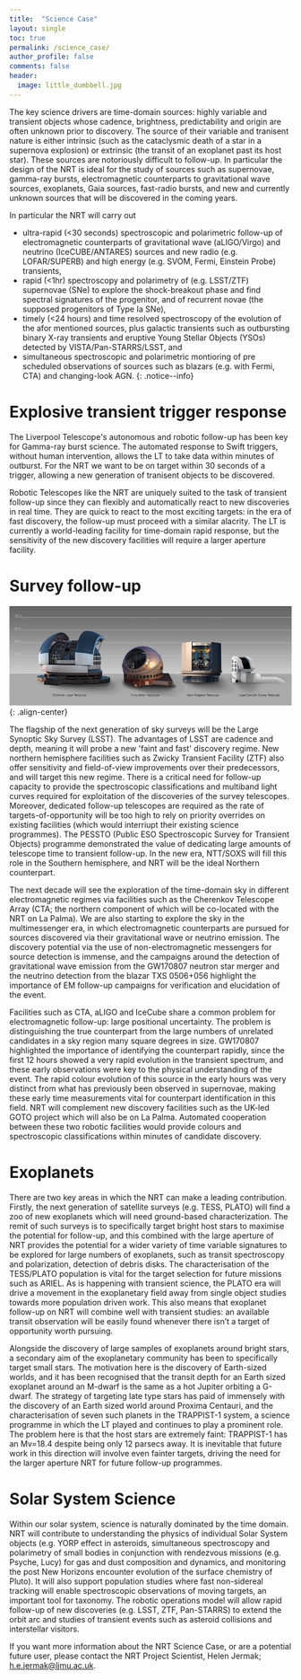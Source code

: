 ```yaml
---
title:  "Science Case"
layout: single
toc: true
permalink: /science_case/
author_profile: false
comments: false
header:
  image: little_dumbbell.jpg
---
```


The key science drivers are time-domain sources: highly variable and transient objects whose cadence, brightness, predictability and origin are often unknown prior to discovery. The source of their variable and tranisent nature is either intrinsic (such as the cataclysmic death of a star in a supernova explosion) or extrinsic (the transit of an exoplanet past its host star). These sources are notoriously difficult to follow-up. In particular the design of the NRT is ideal for the study of sources such as supernovae, gamma-ray bursts, electromagnetic counterparts to gravitational wave sources, exoplanets, Gaia sources, fast-radio bursts, and new and currently unknown sources that will be discovered in the coming years. 

In particular the NRT will carry out 
* ultra-rapid (<30 seconds) spectroscopic and polarimetric follow-up of electromagnetic counterparts of gravitational wave (aLIGO/Virgo) and neutrino (IceCUBE/ANTARES) sources and new radio (e.g. LOFAR/SUPERB) and high energy (e.g. SVOM, Fermi, Einstein Probe) transients, 
* rapid (<1hr) spectroscopy and polarimetry of (e.g. LSST/ZTF) supernovae (SNe) to explore the shock-breakout phase and find spectral signatures of the progenitor, and of recurrent novae (the supposed progenitors of Type Ia SNe), 
* timely (<24 hours) and time resolved spectroscopy of the evolution of the afor mentioned sources, plus galactic transients such as outbursting binary X-ray transients and eruptive Young Stellar Objects (YSOs) detected by VISTA/Pan-STARRS/LSST, and
* simultaneous spectroscopic and polarimetric montioring of pre scheduled observations of sources such as blazars (e.g. with Fermi, CTA) and changing-look AGN.
{: .notice--info}

# Explosive transient trigger response

The Liverpool Telescope's autonomous and robotic follow-up has been key for Gamma-ray burst science. The automated response to Swift triggers, without human intervention, allows the LT to take data within minutes of outburst. For the NRT we want to be on target within 30 seconds of a trigger, allowing a new generation of tranisent objects to be discovered.

Robotic Telescopes like the NRT are uniquely suited to the task of transient follow-up since they can flexibly and automatically react to new discoveries in real time. They are quick to react to the most exciting targets: in the era of fast discovery, the follow-up must proceed with a similar alacrity. The LT is currently a world-leading facility for time-domain rapid response, but the sensitivity of the new discovery facilities will require a larger aperture facility.

#  Survey follow-up

![](ESO_scopes.jpg){: .align-center}

The flagship of the next generation of sky surveys will be the Large Synoptic Sky Survey (LSST). The advantages of LSST are cadence and depth, meaning it will probe a new 'faint and fast' discovery regime. New northern hemisphere facilities such as Zwicky Transient Facility (ZTF) also offer sensitivity and field-of-view improvements over their predecessors, and will target this new regime. There is a critical need for follow-up capacity to provide the spectroscopic classifications and multiband light curves required for exploitation of the discoveries of the survey telescopes. Moreover, dedicated follow-up telescopes are required as the rate of targets-of-opportunity will be too high to rely on priority overrides on existing facilities (which would interriupt their existing science programmes). The PESSTO (Public ESO Spectroscopic Survey for Transient Objects) programme demonstrated the value of dedicating large amounts of telescope time to transient follow-up. In the new era, NTT/SOXS will fill this role in the Southern hemisphere, and NRT will be the ideal Northern counterpart. 

The next decade will see the exploration of the time-domain sky in different electromagnetic regimes via facilities such as the Cherenkov Telescope Array (CTA; the northern component of which will be co-located with the NRT on La Palma). We are also starting to explore the sky in the multimessenger era, in which electromagnetic counterparts are pursued for sources discovered via their gravitational wave or neutrino emission. The discovery potential via the use of non-electromagnetic messengers for source detection is immense, and the campaigns around the detection of gravitational wave emission from the GW170807 neutron star merger and the neutrino detection from the blazar TXS 0506+056 highlight the importance of EM follow-up campaigns for verification and elucidation of the event.

Facilities such as CTA, aLIGO and IceCube share a common problem for electromagnetic follow-up: large positional uncertainty. The problem is distinguishing the true counterpart from the large numbers of unrelated candidates in a sky region many square degrees in size. GW170807 highlighted the importance of identifying the counterpart rapidly, since the first 12 hours showed a very rapid evolution in the transient spectrum, and these early observations were key to the physical understanding of the event. The rapid colour evolution of this source in the early hours was very distinct from what has previously been observed in supernovae, making these early time measurements vital for counterpart identification in this field. NRT will complement new discovery facilities such as the UK-led GOTO project which will also be on La Palma. Automated cooperation between these two robotic facilities would provide colours and spectroscopic classifications within minutes of candidate discovery.

# Exoplanets 
There are two key areas in which the NRT can make a leading contribution. Firstly, the next generation of satellite surveys (e.g. TESS, PLATO) will find a zoo of new exoplanets which will need ground-based characterization. The remit of such surveys is to specifically target bright host stars to maximise the potential for follow-up, and this combined with the large aperture of NRT provides the potential for a wider variety of time variable signatures to be explored for large numbers of exoplanets, such as transit spectroscopy and polarization, detection of debris disks. The characterisation of the TESS/PLATO population is vital for the target selection for future missions such as ARIEL. As is happening with transient science, the PLATO era will drive a movement in the exoplanetary field away from single object studies towards more population driven work. This also means that exoplanet follow-up on NRT will combine well with transient studies: an available transit observation will be easily found whenever there isn’t a target of opportunity worth pursuing.

Alongside the discovery of large samples of exoplanets around bright stars, a secondary aim of the exoplanetary community has been to specifically target small stars. The motivation here is the discovery of Earth-sized worlds, and it has been recognised that the transit depth for an Earth sized exoplanet around an M-dwarf is the same as a hot Jupiter orbiting a G-dwarf. The strategy of targeting late type stars has paid of immensely with the discovery of an Earth sized world around Proxima Centauri, and the characterisation of seven such planets in the TRAPPIST-1 system, a science programme in which the LT played and continues to play a prominent role. The problem here is that the host stars are extremely faint: TRAPPIST-1 has an Mv=18.4 despite being only 12 parsecs away. It is inevitable that future work in this direction will involve even fainter targets, driving the need for the larger aperture NRT for future follow-up programmes.

# Solar System Science
Within our solar system, science is naturally dominated by the time domain. NRT will contribute to understanding the physics of individual Solar System objects (e.g. YORP effect in asteroids, simultaneous spectroscopy and polarimetry of small bodies in conjunction with rendezvous missions (e.g. Psyche, Lucy) for gas and dust composition and dynamics, and monitoring the post New Horizons encounter evolution of the surface chemistry of Pluto). It will also support population studies where fast non-sidereal tracking will enable spectroscopic observations of moving targets, an important tool for taxonomy. The robotic operations model will allow rapid follow-up of new discoveries (e.g. LSST, ZTF, Pan-STARRS) to extend the orbit arc and studies of transient events such as asteroid collisions and interstellar visitors.


If you want more information about the NRT Science Case, or are a potential future user, please contact the NRT Project Scientist, Helen Jermak; <h.e.jermak@ljmu.ac.uk>.

